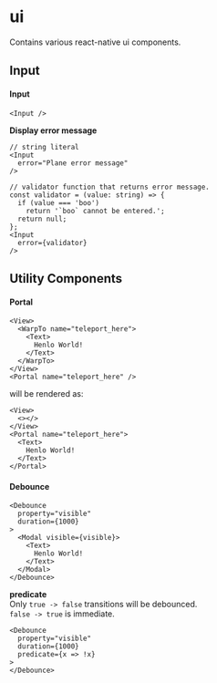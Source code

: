 ui
=====

Contains various react-native ui components.

Input
----
#### Input
```tsx
<Input />
```

__Display error message__
```tsx
// string literal
<Input
  error="Plane error message"
/>

// validator function that returns error message.
const validator = (value: string) => {
  if (value === 'boo')
    return '`boo` cannot be entered.';
  return null;
};
<Input
  error={validator}
/>
```

Utility Components
----
#### Portal

```tsx
<View>
  <WarpTo name="teleport_here">
    <Text>
      Henlo World!
    </Text>
  </WarpTo>
</View>
<Portal name="teleport_here" />
```

will be rendered as:

```tsx
<View>
  <></>
</View>
<Portal name="teleport_here">
  <Text>
    Henlo World!
  </Text>
</Portal>
```

#### Debounce

```tsx
<Debounce
  property="visible"
  duration={1000}
>
  <Modal visible={visible}>
    <Text>
      Henlo World!
    </Text>
  </Modal>
</Debounce>
```

__predicate__<br/>
Only `true -> false` transitions will be debounced. <br/>
`false -> true` is immediate.
```tsx
<Debounce
  property="visible"
  duration={1000}
  predicate={x => !x}
>
</Debounce>
```